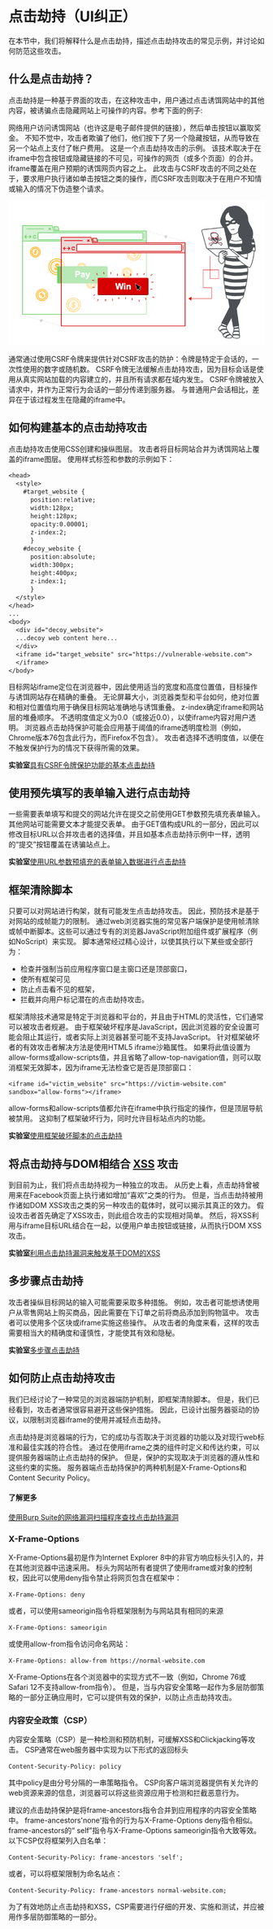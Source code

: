 # 点击劫持（UI纠正）

在本节中，我们将解释什么是点击劫持，描述点击劫持攻击的常见示例，并讨论如何防范这些攻击。

## 什么是点击劫持？

点击劫持是一种基于界面的攻击，在这种攻击中，用户通过点击诱饵网站中的其他内容，被诱骗点击隐藏网站上可操作的内容。参考下面的例子:

网络用户访问诱饵网站（也许这是电子邮件提供的链接），然后单击按钮以赢取奖金。 不知不觉中，攻击者欺骗了他们，他们按下了另一个隐藏按钮，从而导致在另一个站点上支付了帐户费用。 这是一个点击劫持攻击的示例。 该技术取决于在iframe中包含按钮或隐藏链接的不可见，可操作的网页（或多个页面）的合并。 iframe覆盖在用户预期的诱饵网页内容之上。 此攻击与CSRF攻击的不同之处在于，要求用户执行诸如单击按钮之类的操作，而CSRF攻击则取决于在用户不知情或输入的情况下伪造整个请求。

![](../.gitbook/assets/image.png)

通常通过使用CSRF令牌来提供针对CSRF攻击的防护：令牌是特定于会话的，一次性使用的数字或随机数。 CSRF令牌无法缓解点击劫持攻击，因为目标会话是使用从真实网站加载的内容建立的，并且所有请求都在域内发生。 CSRF令牌被放入请求中，并作为正常行为会话的一部分传递到服务器。 与普通用户会话相比，差异在于该过程发生在隐藏的iframe中。

## 如何构建基本的点击劫持攻击

点击劫持攻击使用CSS创建和操纵图层。 攻击者将目标网站合并为诱饵网站上覆盖的iframe图层。 使用样式标签和参数的示例如下：

```markup
<head>
  <style>
    #target_website {
      position:relative;
      width:128px;
      height:128px;
      opacity:0.00001;
      z-index:2;
      }
    #decoy_website {
      position:absolute;
      width:300px;
      height:400px;
      z-index:1;
      }
  </style>
</head>
...
<body>
  <div id="decoy_website">
  ...decoy web content here...
  </div>
  <iframe id="target_website" src="https://vulnerable-website.com">
  </iframe>
</body>
```

目标网站iframe定位在浏览器中，因此使用适当的宽度和高度位置值，目标操作与诱饵网站存在精确的重叠。 无论屏幕大小，浏览器类型和平台如何，绝对位置和相对位置值均用于确保目标网站准确地与诱饵重叠。 z-index确定iframe和网站层的堆叠顺序。 不透明度值定义为0.0（或接近0.0），以使iframe内容对用户透明。 浏览器点击劫持保护可能会应用基于阈值的iframe透明度检测（例如，Chrome版本76包含此行为，而Firefox不包含）。 攻击者选择不透明度值，以便在不触发保护行为的情况下获得所需的效果。

**实验室**[具有CSRF令牌保护功能的基本点击劫持](http://portswigger.cn/academy/subpage/lab/lab-7.html)

## 使用预先填写的表单输入进行点击劫持

一些需要表单填写和提交的网站允许在提交之前使用GET参数预先填充表单输入。 其他网站可能需要文本才能提交表单。 由于GET值构成URL的一部分，因此可以修改目标URL以合并攻击者的选择值，并且如基本点击劫持示例中一样，透明的“提交”按钮覆盖在诱骗站点上。

**实验室**[使用URL参数预填充的表单输入数据进行点击劫持](http://portswigger.cn/academy/subpage/allTopics/all-1.html)

## 框架清除脚本

只要可以对网站进行构架，就有可能发生点击劫持攻击。 因此，预防技术是基于对网站的成帧能力的限制。 通过web浏览器实施的常见客户端保护是使用帧清除或帧中断脚本。这些可以通过专有的浏览器JavaScript附加组件或扩展程序（例如NoScript）来实现。 脚本通常经过精心设计，以使其执行以下某些或全部行为：

* 检查并强制当前应用程序窗口是主窗口还是顶部窗口，
* 使所有框架可见
* 防止点击看不见的框架，
* 拦截并向用户标记潜在的点击劫持攻击。

框架清除技术通常是特定于浏览器和平台的，并且由于HTML的灵活性，它们通常可以被攻击者规避。 由于框架破坏程序是JavaScript，因此浏览器的安全设置可能会阻止其运行，或者实际上浏览器甚至可能不支持JavaScript。 针对框架破坏者的有效攻击者解决方法是使用HTML5 iframe沙箱属性。 如果将此值设置为allow-forms或allow-scripts值，并且省略了allow-top-navigation值，则可以取消框架无效脚本，因为iframe无法检查它是否是顶部窗口：

```markup
<iframe id="victim_website" src="https://victim-website.com" sandbox="allow-forms"></iframe>
```

allow-forms和allow-scripts值都允许在iframe中执行指定的操作，但是顶层导航被禁用。 这抑制了框架破坏行为，同时允许目标站点内的功能。

**实验室**[使用框架破坏脚本的点击劫持](http://portswigger.cn/academy/subpage/allTopics/all-1.html)

## 将点击劫持与DOM相结合 [XSS](http://portswigger.cn/web-security/cross-site-scripting) 攻击

到目前为止，我们将点击劫持视为一种独立的攻击。 从历史上看，点击劫持曾被用来在Facebook页面上执行诸如增加“喜欢”之类的行为。 但是，当点击劫持被用作诸如DOM XSS攻击之类的另一种攻击的载体时，就可以揭示其真正的效力。 假设攻击者首先确定了XSS攻击，则此组合攻击的实现相对简单。 然后，将XSS利用与iframe目标URL结合在一起，以便用户单击按钮或链接，从而执行DOM XSS攻击。

**实验室**[利用点击劫持漏洞来触发基于DOM的XSS](http://portswigger.cn/academy/subpage/lab/dom-xss.html)

## 多步骤点击劫持

攻击者操纵目标网站的输入可能需要采取多种措施。 例如，攻击者可能想诱使用户从零售网站上购买商品，因此需要在下订单之前将商品添加到购物篮中。 攻击者可以使用多个区块或iframe实施这些操作。 从攻击者的角度来看，这样的攻击需要相当大的精确度和谨慎性，才能使其有效和隐秘。

**实验室**[多步骤点击劫持](http://portswigger.cn/academy/subpage/allTopics/all-1.html#)

## 如何防止点击劫持攻击

我们已经讨论了一种常见的浏览器端防护机制，即框架清除脚本。 但是，我们已经看到，攻击者通常很容易避开这些保护措施。 因此，已设计出服务器驱动的协议，以限制浏览器iframe的使用并减轻点击劫持。

点击劫持是浏览器端的行为，它的成功与否取决于浏览器的功能以及对现行web标准和最佳实践的符合性。 通过在使用iframe之类的组件时定义和传达约束，可以提供服务器端防止点击劫持的保护。 但是，保护的实现取决于浏览器的遵从性和这些约束的实施。 服务器端点击劫持保护的两种机制是X-Frame-Options和Content Security Policy。

#### 了解更多

[使用Burp Suite的网络漏洞扫描程序查找点击劫持漏洞](http://portswigger.cn/academy/subpage/allTopics/all-1.html#)

### X-Frame-Options

X-Frame-Options最初是作为Internet Explorer 8中的非官方响应标头引入的，并在其他浏览器中迅速采用。 标头为网站所有者提供了使用iframe或对象的控制权，因此可以使用deny指令禁止将网页包含在框架中：

`X-Frame-Options: deny`

或者，可以使用sameorigin指令将框架限制为与网站具有相同的来源

`X-Frame-Options: sameorigin`

或使用allow-from指令访问命名网站：

`X-Frame-Options: allow-from https://normal-website.com`

X-Frame-Options在各个浏览器中的实现方式不一致（例如，Chrome 76或Safari 12不支持allow-from指令）。 但是，当与内容安全策略一起作为多层防御策略的一部分正确应用时，它可以提供有效的保护，以防止点击劫持攻击。

### 内容安全政策（CSP）

内容安全策略（CSP）是一种检测和预防机制，可缓解XSS和Clickjacking等攻击。 CSP通常在web服务器中实现为以下形式的返回标头

`Content-Security-Policy: policy`

其中policy是由分号分隔的一串策略指令。 CSP向客户端浏览器提供有关允许的web资源来源的信息，浏览器可以将这些资源应用于检测和拦截恶意行为。

建议的点击劫持保护是将frame-ancestors指令合并到应用程序的内容安全策略中。 frame-ancestors'none'指令的行为与X-Frame-Options deny指令相似。 frame-ancestors的“ self”指令与X-Frame-Options sameorigin指令大致等效。 以下CSP仅将框架列入白名单：

`Content-Security-Policy: frame-ancestors 'self';`

或者，可以将框架限制为命名站点：

`Content-Security-Policy: frame-ancestors normal-website.com;`

为了有效地防止点击劫持和XSS，CSP需要进行仔细的开发、实施和测试，并应被用作多层防御策略的一部分。

